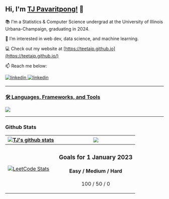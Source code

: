 ## Hi, I'm [TJ Pavaritpong!](https://teetajp.github.io) 👋

📚 I'm a Statistics & Computer Science undergrad at the University of Illinois Urbana-Champaign, graduating in 2024.

👀 I’m interested in web dev, data science, and machine learning.


💻 Check out my website at [https://teetajp.github.io](https://teetajp.github.io/)

📫 Reach me below:
<div align="left">
<a href="https://linkedin.com/in/tj-pavaritpong" target="_blank">
<img src=https://img.shields.io/badge/linkedin-%231E77B5.svg?&style=for-the-badge&logo=linkedin&logoColor=white alt=linkedin style="margin-bottom: 5px;" />
<a href="mailto:tj.pavaritpong@gmail.com" target="_blank">
<img src=https://img.shields.io/badge/Gmail-D14836?style=for-the-badge&logo=gmail&logoColor=white alt=linkedin style="margin-bottom: 5px;" />
  
--- 
### :hammer_and_wrench: Languages, Frameworks, and Tools
  <a href="https://skillicons.dev">
    <img src="https://skillicons.dev/icons?i=py,cpp,js,ts,html,css,react,redux,materialui,nodejs,mysql,gcp,git&theme=light" />
  </a>

<!-- ---  -->
<!-- ### :hammer_and_wrench: Frameworks and Tools : -->

<!-- </div>
  <a href="https://skillicons.dev">
    <img src="https://skillicons.dev/icons?i=react,redux,materialui,nodejs,mysql,gcp,git&theme=light" />
  </a>   -->
  
<!-- ## Tools and Technologies
  
 <p align="center">
  <a href="https://skillicons.dev">
    <img src="https://skillicons.dev/icons?i=mysql,gcp,git&theme=light" />
  </a>
</p> -->

---
### Github Stats  
| <a href="https://github.com/teetajp"><img align="center" src="https://github-readme-stats.vercel.app/api?username=teetajp&show_icons=true&include_all_commits=true&count_private=false&title_color=FF5F05&text_color=13294B&icon_color=009FD4&bg_color=F8FAFC&hide_border=false" alt="TJ's github stats" /></a> | <a href="https://github.com/teetajp"><img align="center" src="https://github-readme-stats.vercel.app/api/top-langs/?username=teetajp&layout=compact&title_color=FF5F05&text_color=13294B&icon_color=009FD4&bg_color=F8FAFC&hide_border=false&langs_count=7&locale=en&hide=CSS,SCSS" /></a> |
| ------------- | ------------- |  
| <a href="https://leetcode.com/teetajp/">![LeetCode Stats](https://leetcard.jacoblin.cool/teetajp?theme=light&font=Fira%20Code&ext=heatmap) | <div align="center"><h3>Goals for 1 January 2023</h3><h4>Easy / Medium / Hard</h4><p>100 / 50 / 0</p></div>|
